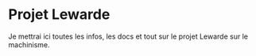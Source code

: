 # Projet Lewarde

Je mettrai ici toutes les infos, les docs et tout sur le projet Lewarde sur le machinisme.
